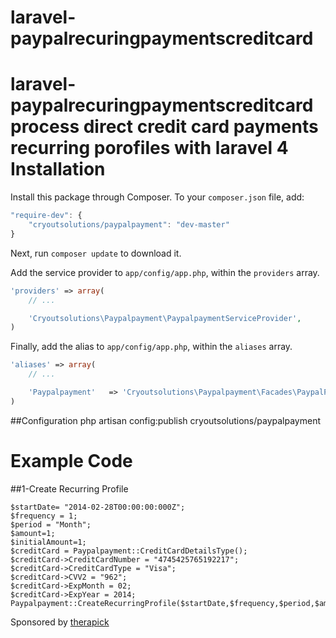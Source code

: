 laravel-paypalrecuringpaymentscreditcard
=====================

laravel-paypalrecuringpaymentscreditcard 
process  direct credit card payments recurring porofiles with laravel 4
Installation
=============
Install this package through Composer. To your `composer.json` file, add:

```js
"require-dev": {
    "cryoutsolutions/paypalpayment": "dev-master"
}
```

Next, run `composer update` to download it.

Add the service provider to `app/config/app.php`, within the `providers` array.

```php
'providers' => array(
    // ...

    'Cryoutsolutions\Paypalpayment\PaypalpaymentServiceProvider',
)
```

Finally, add the alias to `app/config/app.php`, within the `aliases` array.

```php
'aliases' => array(
    // ...

    'Paypalpayment'   => 'Cryoutsolutions\Paypalpayment\Facades\PaypalPayment',
)
```
##Configuration
php artisan config:publish cryoutsolutions/paypalpayment

Example Code
============

##1-Create Recurring Profile 

    $startDate= "2014-02-28T00:00:00:000Z";
    $frequency = 1;
    $period = "Month";
    $amount=1;
    $initialAmount=1;
    $creditCard = Paypalpayment::CreditCardDetailsType();
    $creditCard->CreditCardNumber = "4745425765192217";
    $creditCard->CreditCardType = "Visa";
    $creditCard->CVV2 = "962";
    $creditCard->ExpMonth = 02;
    $creditCard->ExpYear = 2014;
    Paypalpayment::CreateRecurringProfile($startDate,$frequency,$period,$amount,$initialAmount,$creditCard);

Sponsored by [therapick](http://therapick.com)
